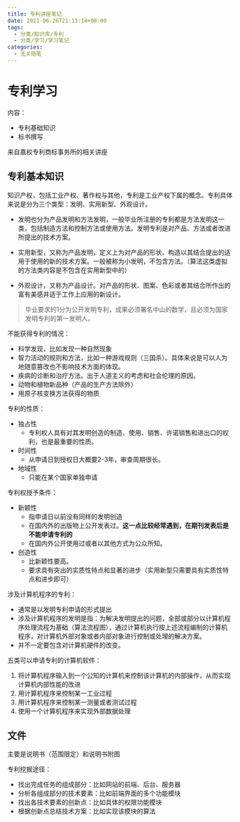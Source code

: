 ```yaml
---
title: 专利讲座笔记
date: 2021-06-26T21:13:14+08:00
tags:
  - 分类/知识库/专利
  - 分类/学习/学习笔记
categories:
  - 无关随笔
---
```


# 专利学习

内容：

* 专利基础知识
* 标书撰写

来自嘉权专利商标事务所的相关讲座

## 专利基本知识

知识产权，包括工业产权、著作权与其他，专利是工业产权下属的概念。专利具体来说是分为三个类型：发明、实用新型、外观设计。

* 发明也分为产品发明和方法发明，一般毕业所注册的专利都是方法发明这一类，包括制造方法和控制方法或使用方法。发明专利是对产品、方法或者改进所提出的技术方案。

* 实用新型，又称为产品发明，定义上为对产品的形状、构造以其结合提出的适用于使用的新的技术方案。一般被称为小发明，不包含方法。（算法这类虚拟的方法类内容是不包含在实用新型中的）
* 外观设计，又称为产品设计。对产品的形状、图案、色彩或者其结合所作出的富有美感并适于工作上应用的新设计。

> 毕业要求的1分为公开发明专利，成果必须署名中山的数学，且必须为国家发明专利的第一发明人。



不能获得专利的情况：

* 科学发现，比如发现一种自然现象
* 智力活动的规则和方法，比如一种游戏规则（三国杀）。具体来说是可以人为地随意篡改也不影响技术方面的体现。
* 疾病的诊断和治疗方法。出于人道主义的考虑和社会伦理的原因。
* 动物和植物新品种（产品的生产方法除外）
* 用原子核变换方法获得的物质



专利的性质：

* 独占性
  * 专利权人具有对其发明创造的制造、使用、销售、许诺销售和进出口的权利，也是最重要的性质。
* 时间性
  * 从申请日到授权日大概要2-3年，审查周期很长。
* 地域性
  * 只能在某个国家单独申请



专利权授予条件：

* 新颖性
  * 指申请日以前没有同样的发明创造
  * 在国内外的出版物上公开发表过。**这一点比较经常遇到，在期刊发表后是不能申请专利的**
  * 在国内外公开使用过或者以其他方式为公众所知。
* 创造性
  * 比新颖性要高。
  * 要求具有突出的实质性特点和显著的进步（实用新型只需要具有实质性特点和进步即可）



涉及计算机程序的专利：

* 通常是以发明专利申请的形式提出
* 涉及计算机程序的发明是指：为解决发明提出的问题，全部或部分以计算机程序处理流程为基础（算法流程图），通过计算机执行按上述流程编制的计算机程序，对计算机外部对象或者内部对象进行控制或处理的解决方案。
* 并不一定要包含对计算机硬件的改变。

五类可以申请专利的计算机软件：

1. 将计算机程序输入到一个公知的计算机来控制该计算机的内部操作，从而实现计算机内部性能的改进
2. 用计算机程序来控制某一工业过程
3. 用计算机程序来控制某一测量或者测试过程
4. 使用一个计算机程序来实现外部数据处理

## 文件

主要是说明书（范围限定）和说明书附图



专利挖掘途径：

* 找出完成任务的组成部分：比如网站的前端、后台、服务器
* 分析各组成部分的技术要素：比如前端界面的多个功能模块
* 找出各技术要素的创新点：比如具体的权限功能模块
* 根据创新点总结技术方案：比如实现该模块的算法

